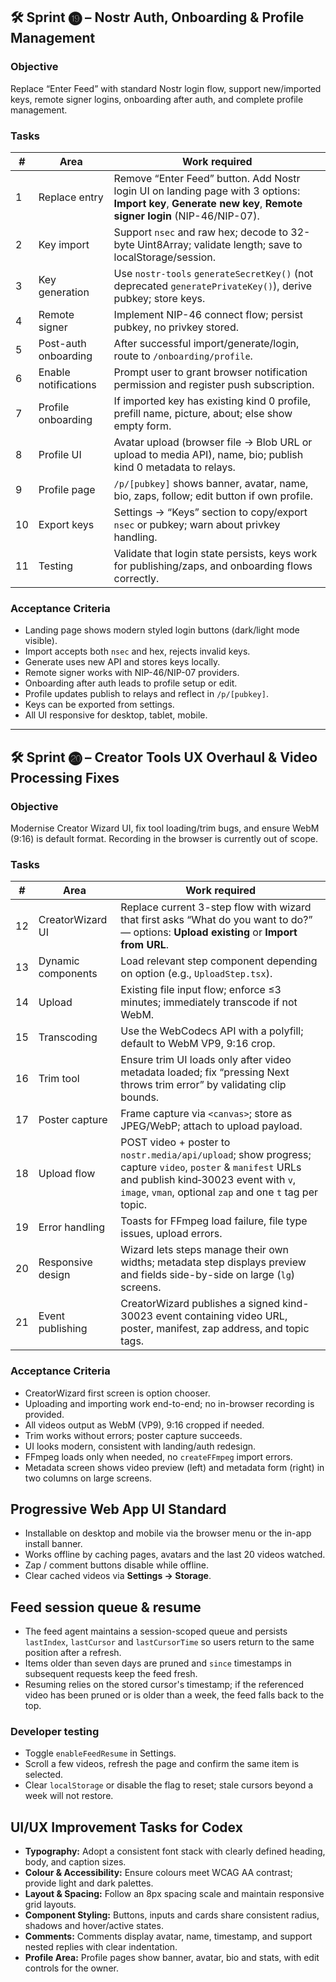 ## 🛠️ Sprint ⓳ – Nostr Auth, Onboarding & Profile Management

### Objective

Replace “Enter Feed” with standard Nostr login flow, support new/imported keys, remote signer logins, onboarding after auth, and complete profile management.

### Tasks

| #   | Area                 | Work required                                                                                                                                                 |
| --- | -------------------- | ------------------------------------------------------------------------------------------------------------------------------------------------------------- |
| 1   | Replace entry        | Remove “Enter Feed” button. Add Nostr login UI on landing page with 3 options: **Import key**, **Generate new key**, **Remote signer login** (NIP-46/NIP-07). |
| 2   | Key import           | Support `nsec` and raw hex; decode to 32-byte Uint8Array; validate length; save to localStorage/session.                                                      |
| 3   | Key generation       | Use `nostr-tools` `generateSecretKey()` (not deprecated `generatePrivateKey()`), derive pubkey; store keys.                                                   |
| 4   | Remote signer        | Implement NIP-46 connect flow; persist pubkey, no privkey stored.                                                                                             |
| 5   | Post-auth onboarding | After successful import/generate/login, route to `/onboarding/profile`.                                                                                       |
| 6   | Enable notifications | Prompt user to grant browser notification permission and register push subscription.                                                                          |
| 7   | Profile onboarding   | If imported key has existing kind 0 profile, prefill name, picture, about; else show empty form.                                                              |
| 8   | Profile UI           | Avatar upload (browser file → Blob URL or upload to media API), name, bio; publish kind 0 metadata to relays.                                                 |
| 9   | Profile page         | `/p/[pubkey]` shows banner, avatar, name, bio, zaps, follow; edit button if own profile.                                                                      |
| 10  | Export keys          | Settings → “Keys” section to copy/export `nsec` or pubkey; warn about privkey handling.                                                                       |
| 11  | Testing              | Validate that login state persists, keys work for publishing/zaps, and onboarding flows correctly.                                                            |

### Acceptance Criteria

- Landing page shows modern styled login buttons (dark/light mode visible).
- Import accepts both `nsec` and hex, rejects invalid keys.
- Generate uses new API and stores keys locally.
- Remote signer works with NIP-46/NIP-07 providers.
- Onboarding after auth leads to profile setup or edit.
- Profile updates publish to relays and reflect in `/p/[pubkey]`.
- Keys can be exported from settings.
- All UI responsive for desktop, tablet, mobile.

---

## 🛠️ Sprint ⓴ – Creator Tools UX Overhaul & Video Processing Fixes

### Objective

Modernise Creator Wizard UI, fix tool loading/trim bugs, and ensure WebM (9:16) is default format. Recording in the browser is currently out of scope.

### Tasks

| #   | Area               | Work required                                                                                                                                                                                                 |
| --- | ------------------ | ------------------------------------------------------------------------------------------------------------------------------------------------------------------------------------------------------------- |
| 12  | CreatorWizard UI   | Replace current 3-step flow with wizard that first asks “What do you want to do?” — options: **Upload existing** or **Import from URL**.                                                                      |
| 13  | Dynamic components | Load relevant step component depending on option (e.g., `UploadStep.tsx`).                                                                                                                                    |
| 14  | Upload             | Existing file input flow; enforce ≤3 minutes; immediately transcode if not WebM.                                                                                                                              |
| 15  | Transcoding        | Use the WebCodecs API with a polyfill; default to WebM VP9, 9:16 crop.                                                                                                                                        |
| 16  | Trim tool          | Ensure trim UI loads only after video metadata loaded; fix “pressing Next throws trim error” by validating clip bounds.                                                                                       |
| 17  | Poster capture     | Frame capture via `<canvas>`; store as JPEG/WebP; attach to upload payload.                                                                                                                                   |
| 18  | Upload flow        | POST video + poster to `nostr.media/api/upload`; show progress; capture `video`, `poster` & `manifest` URLs and publish kind‑30023 event with `v`, `image`, `vman`, optional `zap` and one `t` tag per topic. |
| 19  | Error handling     | Toasts for FFmpeg load failure, file type issues, upload errors.                                                                                                                                              |
| 20  | Responsive design  | Wizard lets steps manage their own widths; metadata step displays preview and fields side-by-side on large (`lg`) screens.                                                                                    |
| 21  | Event publishing   | CreatorWizard publishes a signed kind-30023 event containing video URL, poster, manifest, zap address, and topic tags.                                                                                        |

### Acceptance Criteria

- CreatorWizard first screen is option chooser.
- Uploading and importing work end-to-end; no in-browser recording is provided.
- All videos output as WebM (VP9), 9:16 cropped if needed.
- Trim works without errors; poster capture succeeds.
- UI looks modern, consistent with landing/auth redesign.
- FFmpeg loads only when needed, no `createFFmpeg` import errors.
- Metadata screen shows video preview (left) and metadata form (right) in two columns on large screens.

## Progressive Web App UI Standard

- Installable on desktop and mobile via the browser menu or the in-app install banner.
- Works offline by caching pages, avatars and the last 20 videos watched.
- Zap / comment buttons disable while offline.
- Clear cached videos via **Settings → Storage**.

## Feed session queue & resume

- The feed agent maintains a session-scoped queue and persists `lastIndex`, `lastCursor` and `lastCursorTime` so users return to the same position after a refresh.
- Items older than seven days are pruned and `since` timestamps in subsequent requests keep the feed fresh.
- Resuming relies on the stored cursor's timestamp; if the referenced video has been pruned or is older than a week, the feed falls back to the top.

### Developer testing

- Toggle `enableFeedResume` in Settings.
- Scroll a few videos, refresh the page and confirm the same item is selected.
- Clear `localStorage` or disable the flag to reset; stale cursors beyond a week will not restore.

## UI/UX Improvement Tasks for Codex

- **Typography:** Adopt a consistent font stack with clearly defined heading, body, and caption sizes.
- **Colour & Accessibility:** Ensure colours meet WCAG AA contrast; provide light and dark palettes.
- **Layout & Spacing:** Follow an 8px spacing scale and maintain responsive grid layouts.
- **Component Styling:** Buttons, inputs and cards share consistent radius, shadows and hover/active states.
- **Comments:** Comments display avatar, name, timestamp, and support nested replies with clear indentation.
- **Profile Area:** Profile pages show banner, avatar, bio and stats, with edit controls for the owner.
